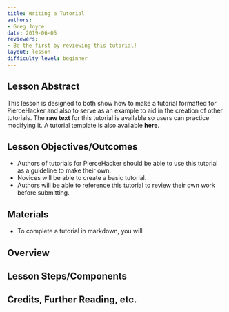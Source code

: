 ```yaml
---
title: Writing a Tutorial
authors:
- Greg Joyce
date: 2019-06-05
reviewers:
- Be the first by reviewing this tutorial!
layout: lesson
difficulty level: beginner
---
```


## Lesson Abstract
This lesson is designed to both show how to make a tutorial formatted for PierceHacker and also to serve as an example to aid in the creation of other tutorials. The **raw text** for this tutorial is available so users can practice modifying it. A tutorial template is also available **here**.

## Lesson Objectives/Outcomes
* Authors of tutorials for PierceHacker should be able to use this tutorial as a guideline to make their own. 
* Novices will be able to create a basic tutorial.
* Authors will be able to reference this tutorial to review their own work before submitting.

## Materials
* To complete a tutorial in markdown, you will 
## Overview

## Lesson Steps/Components

## Credits, Further Reading, etc.
<!--stackedit_data:
eyJoaXN0b3J5IjpbLTEyMTUzMDAzOTEsLTU0NzQ4Njk5NywxOT
MwMTIxNzY0XX0=
-->
